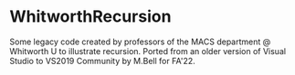 # WhitworthRecursion
Some legacy code created by professors of the MACS department @ Whitworth U to illustrate recursion. Ported from an older version of Visual Studio to VS2019 Community by M.Bell for FA'22.
